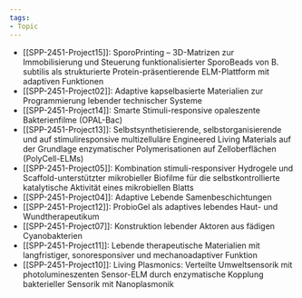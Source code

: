 ```yaml
---
tags: 
- Topic
---
```

- [[SPP-2451-Project15]]: SporoPrinting – 3D-Matrizen zur Immobilisierung und Steuerung funktionalisierter SporoBeads von B. subtilis als strukturierte Protein-präsentierende ELM-Plattform mit adaptiven Funktionen
- [[SPP-2451-Project02]]: Adaptive kapselbasierte Materialien zur Programmierung lebender technischer Systeme
- [[SPP-2451-Project14]]: Smarte Stimuli-responsive opaleszente Bakterienfilme (OPAL-Bac)
- [[SPP-2451-Project13]]: Selbstsynthetisierende, selbstorganisierende und auf stimuliresponsive multizelluläre Engineered Living Materials auf der Grundlage enzymatischer Polymerisationen auf Zelloberflächen (PolyCell-ELMs)
- [[SPP-2451-Project05]]: Kombination stimuli-responsiver Hydrogele und Scaffold-unterstützter mikrobieller Biofilme für die selbstkontrollierte katalytische Aktivität eines mikrobiellen Blatts
- [[SPP-2451-Project04]]: Adaptive Lebende Samenbeschichtungen
- [[SPP-2451-Project12]]: ProbioGel als adaptives lebendes Haut- und Wundtherapeutikum
- [[SPP-2451-Project07]]: Konstruktion lebender Aktoren aus fädigen Cyanobakterien
- [[SPP-2451-Project11]]: Lebende therapeutische Materialien mit langfristiger, sonoresponsiver und mechanoadaptiver Funktion
- [[SPP-2451-Project10]]: Living Plasmonics: Verteilte Umweltsensorik mit photolumineszenten Sensor-ELM durch enzymatische Kopplung bakterieller Sensorik mit Nanoplasmonik
